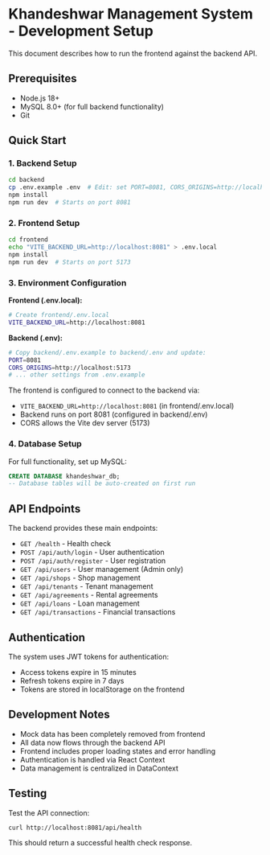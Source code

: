 # Khandeshwar Management System - Development Setup

This document describes how to run the frontend against the backend API.

## Prerequisites

- Node.js 18+ 
- MySQL 8.0+ (for full backend functionality)
- Git

## Quick Start

### 1. Backend Setup

```bash
cd backend
cp .env.example .env  # Edit: set PORT=8081, CORS_ORIGINS=http://localhost:5173
npm install
npm run dev  # Starts on port 8081
```

### 2. Frontend Setup  

```bash
cd frontend
echo "VITE_BACKEND_URL=http://localhost:8081" > .env.local
npm install
npm run dev  # Starts on port 5173
```

### 3. Environment Configuration

**Frontend (.env.local):**
```bash
# Create frontend/.env.local
VITE_BACKEND_URL=http://localhost:8081
```

**Backend (.env):**
```bash
# Copy backend/.env.example to backend/.env and update:
PORT=8081
CORS_ORIGINS=http://localhost:5173
# ... other settings from .env.example
```

The frontend is configured to connect to the backend via:
- `VITE_BACKEND_URL=http://localhost:8081` (in frontend/.env.local)
- Backend runs on port 8081 (configured in backend/.env)
- CORS allows the Vite dev server (5173)

### 4. Database Setup

For full functionality, set up MySQL:

```sql
CREATE DATABASE khandeshwar_db;
-- Database tables will be auto-created on first run
```

## API Endpoints

The backend provides these main endpoints:

- `GET /health` - Health check
- `POST /api/auth/login` - User authentication  
- `POST /api/auth/register` - User registration
- `GET /api/users` - User management (Admin only)
- `GET /api/shops` - Shop management
- `GET /api/tenants` - Tenant management  
- `GET /api/agreements` - Rental agreements
- `GET /api/loans` - Loan management
- `GET /api/transactions` - Financial transactions

## Authentication

The system uses JWT tokens for authentication:
- Access tokens expire in 15 minutes
- Refresh tokens expire in 7 days
- Tokens are stored in localStorage on the frontend

## Development Notes

- Mock data has been completely removed from frontend
- All data now flows through the backend API
- Frontend includes proper loading states and error handling
- Authentication is handled via React Context
- Data management is centralized in DataContext

## Testing

Test the API connection:
```bash
curl http://localhost:8081/api/health
```

This should return a successful health check response.